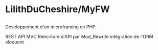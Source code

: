 # LilithDuCheshire/MyFW
## 

Développement d'un microframing en PHP.

REST API
MVC
Réécriture d'API par Mod_Rewrite
intégration de l'ORM eloquent
